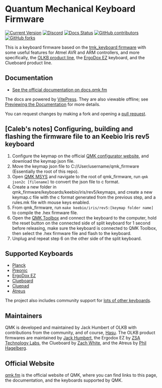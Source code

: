 # Quantum Mechanical Keyboard Firmware

[![Current Version](https://img.shields.io/github/tag/qmk/qmk_firmware.svg)](https://github.com/qmk/qmk_firmware/tags)
[![Discord](https://img.shields.io/discord/440868230475677696.svg)](https://discord.gg/qmk)
[![Docs Status](https://img.shields.io/badge/docs-ready-orange.svg)](https://docs.qmk.fm)
[![GitHub contributors](https://img.shields.io/github/contributors/qmk/qmk_firmware.svg)](https://github.com/qmk/qmk_firmware/pulse/monthly)
[![GitHub forks](https://img.shields.io/github/forks/qmk/qmk_firmware.svg?style=social&label=Fork)](https://github.com/qmk/qmk_firmware/)

This is a keyboard firmware based on the [tmk\_keyboard firmware](https://github.com/tmk/tmk_keyboard) with some useful features for Atmel AVR and ARM controllers, and more specifically, the [OLKB product line](https://olkb.com), the [ErgoDox EZ](https://ergodox-ez.com) keyboard, and the Clueboard product line.

## Documentation

* [See the official documentation on docs.qmk.fm](https://docs.qmk.fm)

The docs are powered by [VitePress](https://vitepress.dev/). They are also viewable offline; see [Previewing the Documentation](https://docs.qmk.fm/#/contributing?id=previewing-the-documentation) for more details.

You can request changes by making a fork and opening a [pull request](https://github.com/qmk/qmk_firmware/pulls).

## [Caleb's notes] Configuring, building and flashing the firmware file to an Keebio Iris rev5 keyboard
1. Configure the keymap on the official [QMK configurator website](https://config.qmk.fm/#/keebio/iris/rev5/LAYOUT), and download the keymap json file.
2. Move the keymap json file to C://User/username/qmk_firmware (Essentially the root of this repo).
3. Open [QMK MSYS](https://github.com/qmk/qmk_distro_msys/tree/1.10.0) and navigate to the root of qmk_firmware, run `qmk json2c [filename]` to convert the json file to c format.
4. Create a new folder in qmk_firmware/keyboards/keebio/iris/rev5/keymaps, and create a new keymap.c file with the c format generated from the previous step, and a rules.mk file with mouse keys enabled.
5. From qmk_firmware, run `make keebio/iris/rev5:[keymap folder name]` to compile the .hex firmware file.
6. Open the [QMK Toolbox](https://qmk.fm/toolbox) and connect the keyboard to the computer, hold the reset button on the connected side of split keyboard for 1 second before releasing, make sure the keyboard is connected to QMK Toolbox, then select the .hex firmware file and flash to the keyboard.
7. Unplug and repeat step 6 on the other side of the split keyboard. 

## Supported Keyboards

* [Planck](/keyboards/planck/)
* [Preonic](/keyboards/preonic/)
* [ErgoDox EZ](/keyboards/ergodox_ez/)
* [Clueboard](/keyboards/clueboard/)
* [Cluepad](/keyboards/clueboard/17/)
* [Atreus](/keyboards/atreus/)

The project also includes community support for [lots of other keyboards](/keyboards/).

## Maintainers

QMK is developed and maintained by Jack Humbert of OLKB with contributions from the community, and of course, [Hasu](https://github.com/tmk). The OLKB product firmwares are maintained by [Jack Humbert](https://github.com/jackhumbert), the Ergodox EZ by [ZSA Technology Labs](https://github.com/zsa), the Clueboard by [Zach White](https://github.com/skullydazed), and the Atreus by [Phil Hagelberg](https://github.com/technomancy).

## Official Website

[qmk.fm](https://qmk.fm) is the official website of QMK, where you can find links to this page, the documentation, and the keyboards supported by QMK.
